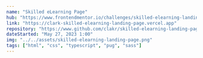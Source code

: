 ```yaml
---
name: "Skilled eLearning Page"
hub: "https://www.frontendmentor.io/challenges/skilled-elearning-landing-page-S1ObDrZ8q"
link: "https://clark-skilled-elearning-landing-page.vercel.app"
repository: "https://www.github.com/clakr/skilled-elearning-landing-page"
dateStarted: "May 27, 2023 1:00"
img: "../../assets/skilled-elearning-landing-page.png"
tags: ["html", "css", "typescript", "pug", "sass"]
---
```

